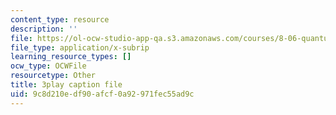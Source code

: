 ```yaml
---
content_type: resource
description: ''
file: https://ol-ocw-studio-app-qa.s3.amazonaws.com/courses/8-06-quantum-physics-iii-spring-2018/9c8d210edf90afcf0a92971fec55ad9c_omqSBV--uQ4.srt
file_type: application/x-subrip
learning_resource_types: []
ocw_type: OCWFile
resourcetype: Other
title: 3play caption file
uid: 9c8d210e-df90-afcf-0a92-971fec55ad9c
---
```

